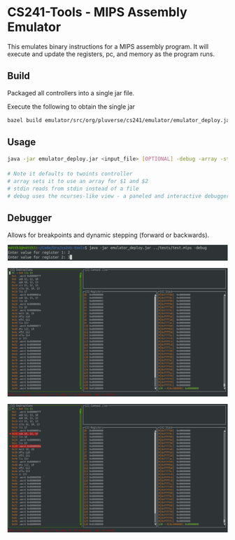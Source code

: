 # CS241-Tools - MIPS Assembly Emulator
This emulates binary instructions for a MIPS assembly program. It will execute and update the registers, pc, and memory as the program runs.

## Build
Packaged all controllers into a single jar file.

Execute the following to obtain the single jar 
```bash
bazel build emulator/src/org/pluverse/cs241/emulator/emulator_deploy.jar
```

## Usage

```bash
java -jar emulator_deploy.jar <input_file> [OPTIONAL] -debug -array -stdin

# Note it defaults to twoints controller
# array sets it to use an array for $1 and $2
# stdin reads from stdin instead of a file
# debug uses the ncurses-like view - a paneled and interactive debugger
```

## Debugger
Allows for breakpoints and dynamic stepping (forward or backwards).

![Execute Command](/assets/Execute.png)

![Default Debugger](/assets/Debugger.png)

![Breakpoint Command](/assets/Breakpoints.png)



